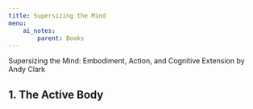 ```yaml
---
title: Supersizing the Mind 
menu:
    ai_notes:
        parent: Books
---
```

Supersizing the Mind: Embodiment, Action, and Cognitive Extension by Andy Clark

## 1. The Active Body






